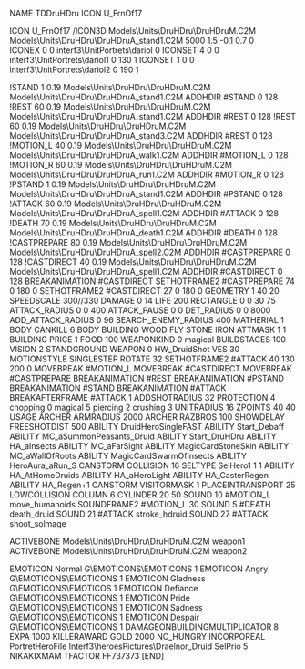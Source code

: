 NAME TDDruHDru
ICON U_FrnOf17

ICON U_FrnOf17
/ICON3D Models\Units\DruHDru\DruHDruM.C2M Models\Units\DruHDru\DruHDruA_stand1.C2M 5000 1.5 -0.1 0.7 0  
ICONEX 0 0 interf3\UnitPortrets\dariol 0
ICONSET 4 0 0 interf3\UnitPortrets\dariol1 0 130 1
ICONSET 1 0 0 interf3\UnitPortrets\dariol2 0 190 1

!STAND          1 0.19 Models\Units\DruHDru\DruHDruM.C2M Models\Units\DruHDru\DruHDruA_stand1.C2M
ADDHDIR #STAND 0 128
!REST          60 0.19 Models\Units\DruHDru\DruHDruM.C2M Models\Units\DruHDru\DruHDruA_stand1.C2M
ADDHDIR #REST 0 128
!REST          60 0.19 Models\Units\DruHDru\DruHDruM.C2M Models\Units\DruHDru\DruHDruA_stand3.C2M
ADDHDIR #REST 0 128
!MOTION_L      40 0.19 Models\Units\DruHDru\DruHDruM.C2M Models\Units\DruHDru\DruHDruA_walk1.C2M
ADDHDIR #MOTION_L 0 128                        	
!MOTION_R      60 0.19 Models\Units\DruHDru\DruHDruM.C2M Models\Units\DruHDru\DruHDruA_run1.C2M
ADDHDIR #MOTION_R 0 128                        	
!PSTAND        1  0.19 Models\Units\DruHDru\DruHDruM.C2M Models\Units\DruHDru\DruHDruA_stand1.C2M
ADDHDIR #PSTAND 0 128 
!ATTACK        60 0.19 Models\Units\DruHDru\DruHDruM.C2M Models\Units\DruHDru\DruHDruA_spell1.C2M
ADDHDIR #ATTACK 0 128
!DEATH         70 0.19 Models\Units\DruHDru\DruHDruM.C2M Models\Units\DruHDru\DruHDruA_death1.C2M
ADDHDIR #DEATH 0 128
!CASTPREPARE   80  0.19 Models\Units\DruHDru\DruHDruM.C2M Models\Units\DruHDru\DruHDruA_spell2.C2M
ADDHDIR #CASTPREPARE 0 128
!CASTDIRECT    40  0.19 Models\Units\DruHDru\DruHDruM.C2M Models\Units\DruHDru\DruHDruA_spell1.C2M
ADDHDIR #CASTDIRECT 0 128
BREAKANIMATION #CASTDIRECT
SETHOTFRAME2 #CASTPREPARE 74 0 180 0
SETHOTFRAME2 #CASTDIRECT 27 0 180 0
GEOMETRY 1 40 20
SPEEDSCALE 300//330
DAMAGE   0 14
LIFE     200
RECTANGLE 0 0 30 75
ATTACK_RADIUS 0 0 400
ATTACK_PAUSE 0 0
DET_RADIUS 0 0 8000
ADD_ATTACK_RADIUS 0 96
SEARCH_ENEMY_RADIUS 400
MATHERIAL 1 BODY
CANKILL 6 BODY BUILDING WOOD FLY STONE IRON
ATTMASK 1 1 BUILDING
PRICE 1 FOOD 100
WEAPONKIND 0 magical
BUILDSTAGES 100
VISION 2
STANDGROUND
WEAPON 0 HW_DruidShot
VES 30
MOTIONSTYLE SINGLESTEP
ROTATE 32
SETHOTFRAME2 #ATTACK 40 130 200 0
MOVEBREAK #MOTION_L
MOVEBREAK #CASTDIRECT
MOVEBREAK #CASTPREPARE
BREAKANIMATION #REST
BREAKANIMATION #PSTAND
BREAKANIMATION #STAND
BREAKANIMATION #ATTACK
BREAKAFTERFRAME #ATTACK 1
ADDSHOTRADIUS 32
PROTECTION 4 chopping 0 magical 5 piercing 2 crushing 3
UNITRADIUS 16
ZPOINTS 40 40
USAGE ARCHER
ARMRADIUS 		2000
ARCHER
RAZBROS 100
SHOWDELAY
FREESHOTDIST 500
ABILITY DruidHeroSingleFAST
ABILITY Start_Debaff
ABILITY MC_aSummonPeasants_Druid
ABILITY Start_DruHDru
ABILITY HA_aInsects
ABILITY MC_aFarSight
ABILITY MagicCardStoneSkin
ABILITY MC_aWallOfRoots
ABILITY MagicCardSwarmOfInsects
ABILITY HeroAura_aRun_S
CANSTORM
COLLISION 16
SELTYPE SelHero1 1 1
ABILITY HA_AtHomeDruids
ABILITY HA_aHeroLight
ABILITY HA_CasterRegen
ABILITY HA_Regen+1
CANSTORM
VISITORMASK 1
PLACEINTRANSPORT 25
LOWCOLLISION
COLUMN 6
CYLINDER 20 50
SOUND 10 #MOTION_L move_humanoids
SOUNDFRAME2 #MOTION_L 30
SOUND 5 #DEATH death_druid
SOUND 21 #ATTACK stroke_hdruid
SOUND 27 #ATTACK shoot_solmage

ACTIVEBONE Models\Units\DruHDru\DruHDruM.C2M weapon1
ACTIVEBONE Models\Units\DruHDru\DruHDruM.C2M weapon2

EMOTICON Normal G\EMOTICONS\EMOTICONS 1
EMOTICON Angry G\EMOTICONS\EMOTICONS 1
EMOTICON Gladness G\EMOTICONS\EMOTICOS 1
EMOTICON Defiance G\EMOTICONS\EMOTICONS 1
EMOTICON Pride G\EMOTICONS\EMOTICONS 1
EMOTICON Sadness G\EMOTICONS\EMOTICONS 1
EMOTICON Despair G\EMOTICONS\EMOTICONS 1
DAMAGEONBUILDINGMULTIPLICATOR 8
EXPA 1000
KILLERAWARD             GOLD 2000
NO_HUNGRY
INCORPOREAL
PortretHeroFile Interf3\heroesPictures\Draelnor_Druid
SelPrio 5
NIKAKIXMAM
TFACTOR FF737373
[END]
